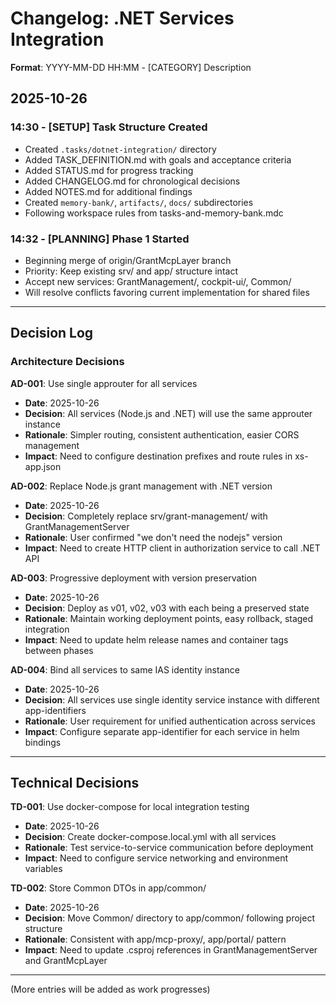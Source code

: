 # Changelog: .NET Services Integration

**Format**: YYYY-MM-DD HH:MM - [CATEGORY] Description

## 2025-10-26

### 14:30 - [SETUP] Task Structure Created
- Created `.tasks/dotnet-integration/` directory
- Added TASK_DEFINITION.md with goals and acceptance criteria
- Added STATUS.md for progress tracking
- Added CHANGELOG.md for chronological decisions
- Added NOTES.md for additional findings
- Created `memory-bank/`, `artifacts/`, `docs/` subdirectories
- Following workspace rules from tasks-and-memory-bank.mdc

### 14:32 - [PLANNING] Phase 1 Started
- Beginning merge of origin/GrantMcpLayer branch
- Priority: Keep existing srv/ and app/ structure intact
- Accept new services: GrantManagement/, cockpit-ui/, Common/
- Will resolve conflicts favoring current implementation for shared files

---

## Decision Log

### Architecture Decisions

**AD-001**: Use single approuter for all services
- **Date**: 2025-10-26
- **Decision**: All services (Node.js and .NET) will use the same approuter instance
- **Rationale**: Simpler routing, consistent authentication, easier CORS management
- **Impact**: Need to configure destination prefixes and route rules in xs-app.json

**AD-002**: Replace Node.js grant management with .NET version
- **Date**: 2025-10-26
- **Decision**: Completely replace srv/grant-management/ with GrantManagementServer
- **Rationale**: User confirmed "we don't need the nodejs" version
- **Impact**: Need to create HTTP client in authorization service to call .NET API

**AD-003**: Progressive deployment with version preservation
- **Date**: 2025-10-26
- **Decision**: Deploy as v01, v02, v03 with each being a preserved state
- **Rationale**: Maintain working deployment points, easy rollback, staged integration
- **Impact**: Need to update helm release names and container tags between phases

**AD-004**: Bind all services to same IAS identity instance
- **Date**: 2025-10-26
- **Decision**: All services use single identity service instance with different app-identifiers
- **Rationale**: User requirement for unified authentication across services
- **Impact**: Configure separate app-identifier for each service in helm bindings

---

## Technical Decisions

**TD-001**: Use docker-compose for local integration testing
- **Date**: 2025-10-26
- **Decision**: Create docker-compose.local.yml with all services
- **Rationale**: Test service-to-service communication before deployment
- **Impact**: Need to configure service networking and environment variables

**TD-002**: Store Common DTOs in app/common/
- **Date**: 2025-10-26
- **Decision**: Move Common/ directory to app/common/ following project structure
- **Rationale**: Consistent with app/mcp-proxy/, app/portal/ pattern
- **Impact**: Need to update .csproj references in GrantManagementServer and GrantMcpLayer

---

(More entries will be added as work progresses)

